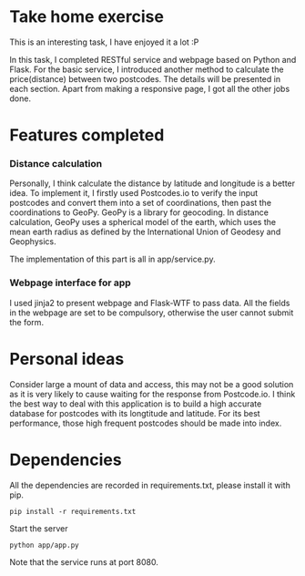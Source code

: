 # Take home exercise

This is an interesting task, I have enjoyed it a lot :P

In this task, I completed RESTful service and webpage based on Python and Flask. For the basic service, I introduced another method to calculate the price(distance) between two postcodes. The details will be presented in each section. Apart from making a responsive page, I got all the other jobs done.

# Features completed

### Distance calculation

Personally, I think calculate the distance by latitude and longitude is a better idea. To implement it, I firstly used Postcodes.io to verify the input postcodes and convert them into a set of coordinations, then past the coordinations to GeoPy. GeoPy is a library for geocoding. In distance calculation, GeoPy uses a spherical model of the earth, which uses the mean earth radius as defined by the International Union of Geodesy and Geophysics.

The implementation of this part is all in app/service.py.

### Webpage interface for app

I used jinja2 to present webpage and Flask-WTF to pass data. All the fields in the webpage are set to be compulsory, otherwise the user cannot submit the form.

# Personal ideas

Consider large a mount of data and access, this may not be a good solution as it is very likely to cause waiting for the response from Postcode.io. I think the best way to deal with this application is to build a high accurate database for postcodes with its longtitude and latitude. For its best performance, those high frequent postcodes should be made into index.

# Dependencies

All the dependencies are recorded in requirements.txt, please install it with pip.
```
pip install -r requirements.txt
```

Start the server
```
python app/app.py
```
Note that the service runs at port 8080.